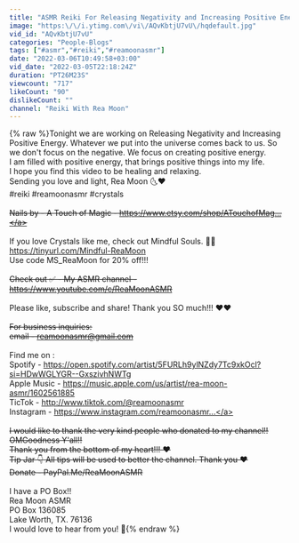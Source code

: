 ```yaml
---
title: "ASMR Reiki For Releasing Negativity and Increasing Positive Energy w\/Crystal Grid"
image: "https:\/\/i.ytimg.com\/vi\/AQvKbtjU7vU\/hqdefault.jpg"
vid_id: "AQvKbtjU7vU"
categories: "People-Blogs"
tags: ["#asmr","#reiki","#reamoonasmr"]
date: "2022-03-06T10:49:58+03:00"
vid_date: "2022-03-05T22:18:24Z"
duration: "PT26M23S"
viewcount: "717"
likeCount: "90"
dislikeCount: ""
channel: "Reiki With Rea Moon"
---
```

{% raw %}Tonight we are working on Releasing Negativity and Increasing Positive Energy.  Whatever we put into the universe comes back to us.  So we don't focus on the negative.  We focus on creating positive energy.  <br />I am filled with positive energy, that brings positive things into my life.  <br />I hope you find this video to be healing and relaxing.  <br />Sending you love and light, Rea Moon 🌜❤️<br />#reiki #reamoonasmr #crystals<br />~~~~~~~~~~~~~~~~~~~~~~~~~~~~~~~~~~~~~~~~~~~~~~~~~~~~~~~~~~<br />Nails by - A Touch of Magic - <a rel="nofollow" target="blank" href="https://www.etsy.com/shop/ATouchofMag...">https://www.etsy.com/shop/ATouchofMag...</a><br />~~~~~~~~~~~~~~~~~~~~~~~~~~~~~~~~~~~~~~~~~~~~~~~~~~~~~~~~~~<br />  If you love Crystals like me, check out Mindful Souls. 🔮💫<br /><a rel="nofollow" target="blank" href="https://tinyurl.com/Mindful-ReaMoon">https://tinyurl.com/Mindful-ReaMoon</a><br />Use code MS_ReaMoon for 20% off!!!  <br />~~~~~~~~~~~~~~~~~~~~~~~~~~~~~~~~~~~~~~~~~~~~~~~~~~~~~~~~~~<br />Check out ✅ - My ASMR channel - <a rel="nofollow" target="blank" href="https://www.youtube.com/c/ReaMoonASMR">https://www.youtube.com/c/ReaMoonASMR</a><br />~~~~~~~~~~~~~~~~~~~~~~~~~~~~~~~~~~~~~~~~~~~~~~~~~~~~~~~~~~<br />Please like, subscribe and share!  Thank you SO much!!! ❤️❤️<br />~~~~~~~~~~~~~~~~~~~~~~~~~~~~~~~~~~~~~~~~~~~~~~~~~~~~~~~~~~<br />For business inquiries: <br />email - reamoonasmr@gmail.com<br />~~~~~~~~~~~~~~~~~~~~~~~~~~~~~~~~~~~~~~~~~~~~~~~~~~~~~~~~~~<br />Find me on :<br />Spotify - <a rel="nofollow" target="blank" href="https://open.spotify.com/artist/5FURLh9ylNZdy7Tc9xkOcl?si=HDwWGLYGR--GxszivhNWTg">https://open.spotify.com/artist/5FURLh9ylNZdy7Tc9xkOcl?si=HDwWGLYGR--GxszivhNWTg</a><br />Apple Music - <a rel="nofollow" target="blank" href="https://music.apple.com/us/artist/rea-moon-asmr/1602561885">https://music.apple.com/us/artist/rea-moon-asmr/1602561885</a><br />TicTok - <a rel="nofollow" target="blank" href="http://www.tiktok.com/@reamoonasmr">http://www.tiktok.com/@reamoonasmr</a><br />Instagram - <a rel="nofollow" target="blank" href="https://www.instagram.com/reamoonasmr...">https://www.instagram.com/reamoonasmr...</a><br />~~~~~~~~~~~~~~~~~~~~~~~~~~~~~~~~~~~~~~~~~~~~~~~~~~~~~~~~~~<br />I would like to thank the very kind people who donated to my channel!! OMGoodness Y'all!! <br />Thank you from the bottom of my heart!!!  ❤️  <br />Tip Jar 👇 All tips will be used to better the channel.  Thank you ❤️<br />Donate - PayPal.Me/ReaMoonASMR<br />~~~~~~~~~~~~~~~~~~~~~~~~~~~~~~~~~~~~~~~~~~~~~~~~~~~~~~~~~~<br />I have a PO Box!!<br />Rea Moon ASMR <br />PO Box 136085<br />Lake Worth, TX. 76136<br />I would love to hear from you!  💌{% endraw %}
